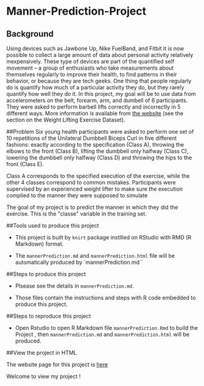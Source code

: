 Manner-Prediction-Project
=========================

## Background
Using devices such as Jawbone Up, Nike FuelBand, and Fitbit it is now possible to collect a large amount of data about personal activity relatively inexpensively. These type of devices are part of the quantified self movement – a group of enthusiasts who take measurements about themselves regularly to improve their health, to find patterns in their behavior, or because they are tech geeks. One thing that people regularly do is quantify how much of a particular activity they do, but they rarely quantify how well they do it. In this project, my goal will be to use data from accelerometers on the belt, forearm, arm, and dumbell of 6 participants. They were asked to perform barbell lifts correctly and incorrectly in 5 different ways. More information is available from [the website](http://groupware.les.inf.puc-rio.br/har) (see the section on the Weight Lifting Exercise Dataset). 

##Problem
Six young health participants were asked to perform one set of 10 repetitions of the Unilateral Dumbbell Biceps Curl in five different fashions: exactly according to the specification (Class A), throwing the elbows to the front (Class B), lifting the dumbbell only halfway (Class C), lowering the dumbbell only halfway (Class D) and throwing the hips to the front (Class E).

Class A corresponds to the specified execution of the exercise, while the other 4 classes correspond to common mistakes. 
Participants were supervised by an experienced weight lifter to make sure the execution complied to the manner they were supposed to simulate

The goal of my project is to predict the manner in which they did the exercise. This is the "classe" variable in the training set.

##Tools used to produce this project
- This project is built by `knirt` package instllled on RStudio with RMD (R Markdown) format.

- The  `mannerPrediction.md` and `mannerPrediction.html` file will be  automatically  produced by `mannerPrediction.md`` 

##Steps to produce this project

- Plsease see the details in `mannerPrediction.md`.

- Those files  contain the instructions and steps with R code embedded  to produce this project.

##Steps to reproduce this project

-  Open Rstudio to open R  Markdown file  `mannerPrediction.Rmd` to build the Project , then `mannerPrediction.md` and `mannerPrediction.html`  will be produced.
  

##View the project in HTML

The website page for this project is [here](http://davidhhshao.github.io/Manner-Prediction-Project/mannerPrediction.html)

Welcome to view my project !



